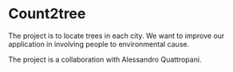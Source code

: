 # Count2tree

The project is to locate trees in each city. We want to improve our application in involving people to environmental cause. 

The project is a collaboration with Alessandro Quattropani.
